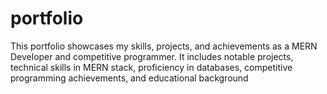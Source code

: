 # portfolio
This portfolio showcases my skills, projects, and achievements as a MERN Developer and competitive programmer. It includes notable projects, technical skills in MERN stack, proficiency in databases, competitive programming achievements, and educational background
